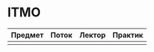 # ITMO

| Предмет    | Поток       | Лектор         | Практик          |
| ---------- | ----------- | -------------- | ---------------- |
|            |             |                |                  |
